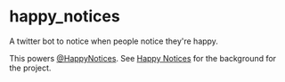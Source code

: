 happy_notices
=============

A twitter bot to notice when people notice they&#39;re happy.

This powers [@HappyNotices](http://twitter.com/happynotices). See [Happy Notices](http://www.indecorous.com/happynotices/) for the background for the project.
